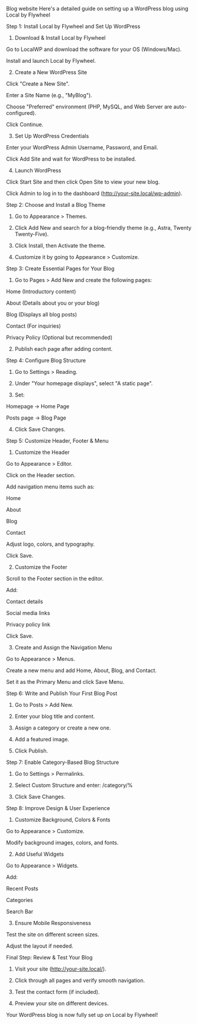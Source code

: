 Blog website
Here's a detailed guide on setting up a WordPress blog using Local by Flywheel

Step 1: Install Local by Flywheel and Set Up WordPress

1. Download & Install Local by Flywheel

Go to LocalWP and download the software for your OS (Windows/Mac).

Install and launch Local by Flywheel.


2. Create a New WordPress Site

Click "Create a New Site".

Enter a Site Name (e.g., "MyBlog").

Choose "Preferred" environment (PHP, MySQL, and Web Server are auto-configured).

Click Continue.



3. Set Up WordPress Credentials

Enter your WordPress Admin Username, Password, and Email.

Click Add Site and wait for WordPress to be installed.



4. Launch WordPress

Click Start Site and then click Open Site to view your new blog.

Click Admin to log in to the dashboard (http://your-site.local/wp-admin).



Step 2: Choose and Install a Blog Theme

1. Go to Appearance > Themes.


2. Click Add New and search for a blog-friendly theme (e.g., Astra, Twenty Twenty-Five).


3. Click Install, then Activate the theme.


4. Customize it by going to Appearance > Customize.


Step 3: Create Essential Pages for Your Blog

1. Go to Pages > Add New and create the following pages:

Home (Introductory content)

About (Details about you or your blog)

Blog (Displays all blog posts)

Contact (For inquiries)

Privacy Policy (Optional but recommended)



2. Publish each page after adding content.


Step 4: Configure Blog Structure

1. Go to Settings > Reading.


2. Under "Your homepage displays", select "A static page".


3. Set:

Homepage → Home Page

Posts page → Blog Page



4. Click Save Changes.


Step 5: Customize Header, Footer & Menu

1. Customize the Header

Go to Appearance > Editor.

Click on the Header section.

Add navigation menu items such as:

Home

About

Blog

Contact


Adjust logo, colors, and typography.

Click Save.


2. Customize the Footer

Scroll to the Footer section in the editor.

Add:

Contact details

Social media links

Privacy policy link

Click Save.


3. Create and Assign the Navigation Menu

Go to Appearance > Menus.

Create a new menu and add Home, About, Blog, and Contact.

Set it as the Primary Menu and click Save Menu.



Step 6: Write and Publish Your First Blog Post

1. Go to Posts > Add New.


2. Enter your blog title and content.


3. Assign a category or create a new one.


4. Add a featured image.


5. Click Publish.


Step 7: Enable Category-Based Blog Structure

1. Go to Settings > Permalinks.


2. Select Custom Structure and enter:
/category/%


3. Click Save Changes.

Step 8: Improve Design & User Experience

1. Customize Background, Colors & Fonts

Go to Appearance > Customize.

Modify background images, colors, and fonts.


2. Add Useful Widgets

Go to Appearance > Widgets.

Add:

Recent Posts

Categories

Search Bar


3. Ensure Mobile Responsiveness

Test the site on different screen sizes.

Adjust the layout if needed.


Final Step: Review & Test Your Blog

1. Visit your site (http://your-site.local/).


2. Click through all pages and verify smooth navigation.


3. Test the contact form (if included).


4. Preview your site on different devices.


Your WordPress blog is now fully set up on Local by Flywheel!
